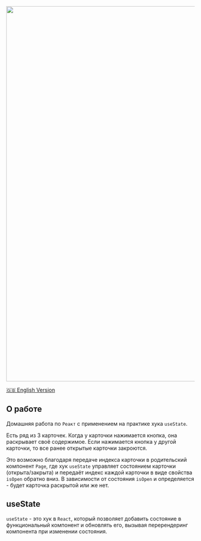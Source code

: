 <img width="1000" src="https://raw.githubusercontent.com/artexhibit/Fundamentals-of-algorithmization-and-programming/main/JS/React/useState/images/Demo.gif">

[🇬🇧 English Version](./README.md)

## О работе

Домашняя работа по `Реакт` с применением на практике хука `useState`. 

Есть ряд из 3 карточек. Когда у карточки нажимается кнопка, она раскрывает своё содержимое. Если нажимается кнопка у другой карточки, то все ранее открытые карточки закроются.

Это возможно благодаря передаче индекса карточки в родительский компонент `Page`, где хук `useState` управляет состоянием карточки (открыта/закрыта) и передаёт индекс каждой карточки в виде свойства `isOpen` обратно вниз. В зависимости от состояния `isOpen` и определяется - будет карточка раскрытой или же нет. 

## useState

`useState` - это хук в `React`, который позволяет добавить состояние в функциональный компонент и обновлять его, вызывая перерендеринг компонента при изменении состояния.
